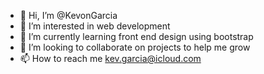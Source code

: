 - 👋 Hi, I’m @KevonGarcia
- 👀 I’m interested in web development
- 🌱 I’m currently learning front end design using bootstrap
- 💞️ I’m looking to collaborate on projects to help me grow
- 📫 How to reach me kev.garcia@icloud.com

<!---
KevonGarcia/KevonGarcia is a ✨ special ✨ repository because its `README.md` (this file) appears on your GitHub profile.
You can click the Preview link to take a look at your changes.
--->
